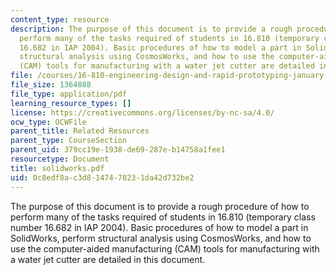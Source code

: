 ```yaml
---
content_type: resource
description: The purpose of this document is to provide a rough procedure of how to
  perform many of the tasks required of students in 16.810 (temporary class number
  16.682 in IAP 2004). Basic procedures of how to model a part in SolidWorks, perform
  structural analysis using CosmosWorks, and how to use the computer-aided manufacturing
  (CAM) tools for manufacturing with a water jet cutter are detailed in this document.
file: /courses/16-810-engineering-design-and-rapid-prototyping-january-iap-2005/0c8edf8ac3d8147478231da42d732be2_solidworks.pdf
file_size: 1364888
file_type: application/pdf
learning_resource_types: []
license: https://creativecommons.org/licenses/by-nc-sa/4.0/
ocw_type: OCWFile
parent_title: Related Resources
parent_type: CourseSection
parent_uid: 379cc19e-1938-de69-287e-b14758a1fee1
resourcetype: Document
title: solidworks.pdf
uid: 0c8edf8a-c3d8-1474-7823-1da42d732be2
---
```

The purpose of this document is to provide a rough procedure of how to perform many of the tasks required of students in 16.810 (temporary class number 16.682 in IAP 2004). Basic procedures of how to model a part in SolidWorks, perform structural analysis using CosmosWorks, and how to use the computer-aided manufacturing (CAM) tools for manufacturing with a water jet cutter are detailed in this document.